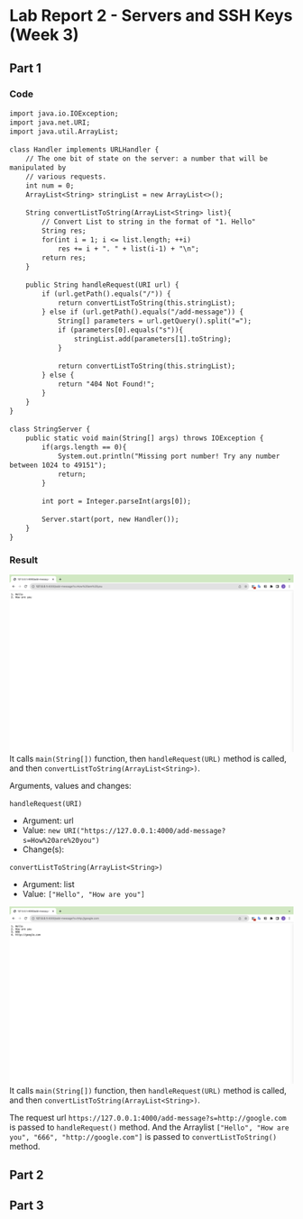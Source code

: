 # Lab Report 2 - Servers and SSH Keys (Week 3)
## Part 1
### Code
```
import java.io.IOException;
import java.net.URI;
import java.util.ArrayList;

class Handler implements URLHandler {
    // The one bit of state on the server: a number that will be manipulated by
    // various requests.
    int num = 0;
    ArrayList<String> stringList = new ArrayList<>();

    String convertListToString(ArrayList<String> list){
        // Convert List to string in the format of "1. Hello"
        String res;
        for(int i = 1; i <= list.length; ++i)
            res += i + ". " + list(i-1) + "\n";
        return res;
    }

    public String handleRequest(URI url) {
        if (url.getPath().equals("/")) {
            return convertListToString(this.stringList);
        } else if (url.getPath().equals("/add-message")) {
            String[] parameters = url.getQuery().split("=");
            if (parameters[0].equals("s")){
                stringList.add(parameters[1].toString);
            }
            
            return convertListToString(this.stringList);
        } else {
            return "404 Not Found!";
        }
    }
}

class StringServer {
    public static void main(String[] args) throws IOException {
        if(args.length == 0){
            System.out.println("Missing port number! Try any number between 1024 to 49151");
            return;
        }

        int port = Integer.parseInt(args[0]);

        Server.start(port, new Handler());
    }
}
```
### Result
![Image](message_2.png)
It calls `main(String[])` function, then `handleRequest(URL)` method is called, and then `convertListToString(ArrayList<String>)`.

Arguments, values and changes:

`handleRequest(URI)`

+ Argument: url
+ Value: `new URI("https://127.0.0.1:4000/add-message?s=How%20are%20you")`
+ Change(s): 

`convertListToString(ArrayList<String>)`

+ Argument: list
+ Value: `["Hello", "How are you"]`

![Image](message_4.png)
It calls `main(String[])` function, then `handleRequest(URL)` method is called, and then `convertListToString(ArrayList<String>)`.

The request url `https://127.0.0.1:4000/add-message?s=http://google.com` is passed to `handleRequest()` method. And the Arraylist `["Hello", "How are you", "666", "http://google.com"]` is passed to `convertListToString()` method.

## Part 2

## Part 3
